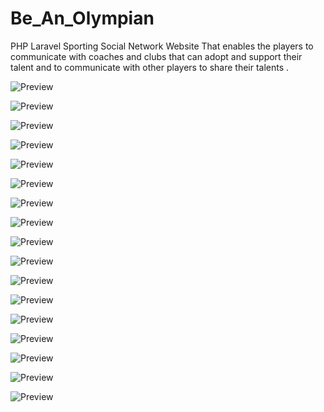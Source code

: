 # Be_An_Olympian
PHP Laravel Sporting Social Network Website That enables the players to communicate with coaches and clubs that can adopt and support their talent and to communicate with other players to share their talents .

![Preview](Preview/Screenshot%20(76).jpg)

![Preview](Preview/Screenshot%20(78).jpg)

![Preview](Preview/Screenshot%20(82).jpg)

![Preview](Preview/Screenshot%20(90).jpg)

![Preview](Preview/Screenshot%20(84).jpg)

![Preview](Preview/Screenshot%20(85).jpg)

![Preview](Preview/Screenshot%20(86).jpg)

![Preview](Preview/Screenshot%20(88).jpg)

![Preview](Preview/Screenshot%20(93).jpg)

![Preview](Preview/Screenshot%20(94).jpg)

![Preview](Preview/Screenshot%20(95).jpg)

![Preview](Preview/Screenshot%20(98).jpg)

![Preview](Preview/Screenshot%20(99).jpg)

![Preview](Preview/Screenshot%20(101).jpg)

![Preview](Preview/Screenshot%20(102).jpg)

![Preview](Preview/Screenshot%20(103).jpg)

![Preview](Preview/Screenshot%20(105).jpg)

